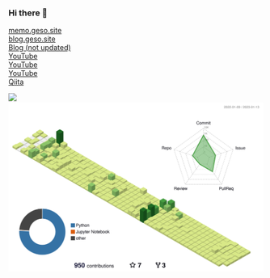 ### Hi there 👋

<a href="https://memo.geso.site/">memo.geso.site</a><br>
<a href="https://blog.geso.site/">blog.geso.site</a><br>
<a href="https://umashika5555.hatenablog.com/">Blog (not updated)</a><br>
<a href="https://www.youtube.com/@nba_stats/videos">YouTube</a><br>
<a href="https://www.youtube.com/@nodatanolife6137/streams">YouTube</a><br>
<a href="https://www.youtube.com/@matomeruru/videos">YouTube</a><br>
<a href="https://qiita.com/gesogeso">Qiita</a>

<img width="800" src="https://github-profile-trophy.vercel.app/?username=gesoges0" />
<img width="800" src="./profile-3d-contrib/profile-green-animate.svg">
